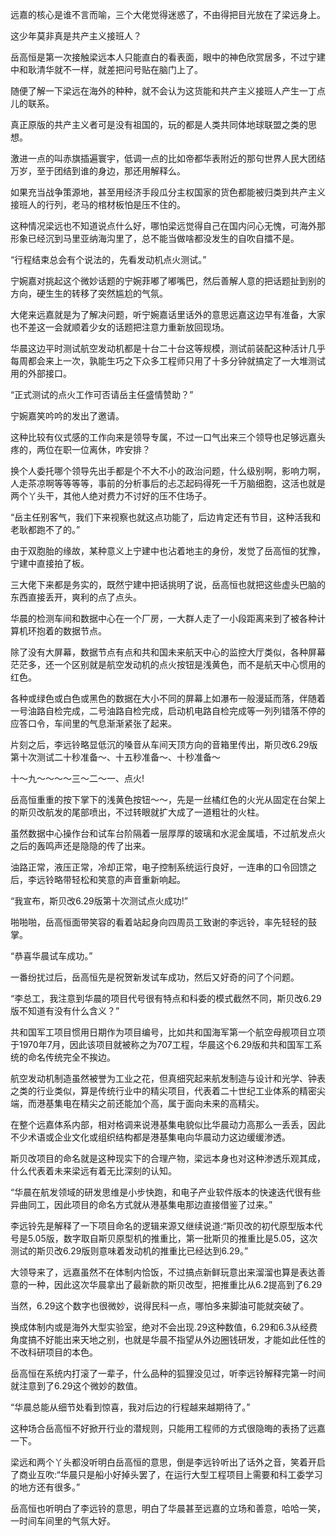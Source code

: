 远嘉的核心是谁不言而喻，三个大佬觉得迷惑了，不由得把目光放在了梁远身上。

这少年莫非真是共产主义接班人？

岳高恒是第一次接触梁远本人只能直白的看表面，眼中的神色欣赏居多，不过宁建中和耿清华就不一样，就差把问号贴在脑门上了。

随便了解一下梁远在海外的种种，就不会认为这货能和共产主义接班人产生一丁点儿的联系。

真正原版的共产主义者可是没有祖国的，玩的都是人类共同体地球联盟之类的思想。

激进一点的叫赤旗插遍寰宇，低调一点的比如帝都华表附近的那句世界人民大团结万岁，至于团结到谁的身边，那还用解释么。

如果充当战争策源地，甚至用经济手段瓜分主权国家的货色都能被归类到共产主义接班人的行列，老马的棺材板怕是压不住的。

这种情况梁远也不知道说点什么好，哪怕梁远觉得自己在国内问心无愧，可海外那形象已经沉到马里亚纳海沟里了，总不能当做啥都没发生的自吹自擂不是。

“行程结束总会有个说法的，先看发动机点火测试。”

宁婉嘉对挑起这个微妙话题的宁婉菲嘟了嘟嘴巴，然后善解人意的把话题扯到别的方向，硬生生的转移了突然尴尬的气氛。

大佬来远嘉就是为了解决问题，听宁婉嘉话里话外的意思远嘉这边早有准备，大家也不差这一会就顺着少女的话题把注意力重新放回现场。

华晨这边平时测试航空发动机都是十台二十台这等规模，测试前装配这种活计几乎每周都会来上一次，孰能生巧之下众多工程师只用了十多分钟就搞定了一大堆测试用的外部接口。

“正式测试的点火工作可否请岳主任盛情赞助？”

宁婉嘉笑吟吟的发出了邀请。

这种比较有仪式感的工作向来是领导专属，不过一口气出来三个领导也足够远嘉头疼的，两位在职一位离休，咋安排？

换个人委托哪个领导先出手都是个不大不小的政治问题，什么级别啊，影响力啊，人走茶凉啊等等等等，事前的分析事后的忐忑起码得死一千万脑细胞，这活也就是两个丫头干，其他人绝对费力不讨好的压不住场子。

“岳主任别客气，我们下来视察也就这点功能了，后边肯定还有节目，这种活我和老耿都跑不了的。”

由于双胞胎的缘故，某种意义上宁建中也沾着地主的身份，发觉了岳高恒的犹豫，宁建中直接拍了板。

三大佬下来都是务实的，既然宁建中把话挑明了说，岳高恒也就把这些虚头巴脑的东西直接丢开，爽利的点了点头。

华晨的检测车间和数据中心在一个厂房，一大群人走了一小段距离来到了被各种计算机环抱着的数据节点。

除了没有大屏幕，数据节点有点和共和国未来航天中心的监控大厅类似，各种屏幕茫茫多，还一个区别就是航空发动机的点火按钮是浅黄色，而不是航天中心惯用的红色。

各种或绿色或白色或黑色的数据在大小不同的屏幕上如瀑布一般漫延而落，伴随着一号油路自检完成，二号油路自检完成，启动机电路自检完成等一列列错落不停的应答口令，车间里的气息渐渐紧张了起来。

片刻之后，李远铃略显低沉的嗓音从车间天顶方向的音箱里传出，斯贝改6.29版第十次测试二十秒准备～、十五秒准备～、十秒准备～

十～九～～～～三～二～一、点火!

岳高恒重重的按下掌下的浅黄色按钮～～，先是一丝橘红色的火光从固定在台架上的斯贝改航发的尾部喷出，不过转眼就扩大成了一道粗壮的火柱。

虽然数据中心操作台和试车台阶隔着一层厚厚的玻璃和水泥金属墙，不过航发点火之后的轰鸣声还是隐隐的传了出来。

油路正常，液压正常，冷却正常，电子控制系统运行良好，一连串的口令回馈之后，李远铃略带轻松和笑意的声音重新响起。

“我宣布，斯贝改6.29版第十次测试点火成功!”

啪啪啪，岳高恒面带笑容的看着站起身向四周员工致谢的李远铃，率先轻轻的鼓掌。

“恭喜华晨试车成功。”

一番纷扰过后，岳高恒先是祝贺新发试车成功，然后又好奇的问了个问题。

“李总工，我注意到华晨的项目代号很有特点和科委的模式截然不同，斯贝改6.29版不知道有没有什么含义？”

共和国军工项目惯用日期作为项目编号，比如共和国海军第一个航空母舰项目立项于1970年7月，因此该项目就被称之为707工程，华晨这个6.29版和共和国军工系统的命名传统完全不挨边。

航空发动机制造虽然被誉为工业之花，但真细究起来航发制造与设计和光学、钟表之类的行业类似，算是传统行业中的精尖项目，代表着二十世纪工业体系的精密尖端，而港基集电在精尖之前还能加个高，属于面向未来的高精尖。

在整个远嘉体系内部，相对格调来说港基集电貌似比华晨动力高那么一丢丢，因此不少术语或企业文化或组织结构都是港基集电向华晨动力这边缓缓渗透。

斯贝改项目的命名就是这种现实下的合理产物，梁远本身也对这种渗透乐观其成，什么代表着未来梁远有着无比深刻的认知。

“华晨在航发领域的研发思维是小步快跑，和电子产业软件版本的快速迭代很有些异曲同工，因此项目的命名方式就从港基集电那边直接借鉴了过来。”

李远铃先是解释了一下项目命名的逻辑来源又继续说道:“斯贝改的初代原型版本代号是5.05版，数字取自斯贝原型机的推重比，第一批斯贝的推重比是5.05，这次测试的斯贝改6.29版则意味着发动机的推重比已经达到6.29。”

大领导来了，远嘉虽然不在体制内恰饭，不过搞点新鲜玩意出来溜溜也算是表达善意的一种，因此这次华晨拿出了最新款的斯贝改型，把推重比从6.2提高到了6.29

当然，6.29这个数字也很微妙，说得民科一点，哪怕多来脚油可能就突破了。

换成体制内或是海外大型实验室，绝对不会出现.29这种数值，6.29和6.3从经费角度搞不好能出来天地之别，也就是华晨不指望从外边圈钱研发，才能如此任性的不改科研项目的本色。

岳高恒在系统内打滚了一辈子，什么品种的狐狸没见过，听李远铃解释完第一时间就注意到了6.29这个微妙的数值。

“华晨总能从细节处看到惊喜，我对后边的行程越来越期待了。”

这种场合岳高恒不好掀开行业的潜规则，只能用工程师的方式很隐晦的表扬了远嘉一下。

梁远和两个丫头都没听明白岳高恒的意思，倒是李远铃听出了话外之音，笑着开启了商业互吹:“华晨只是船小好掉头罢了，在运行大型工程项目上需要和科工委学习的地方还有很多。”

岳高恒也听明白了李远铃的意思，明白了华晨甚至远嘉的立场和善意，哈哈一笑，一时间车间里的气氛大好。